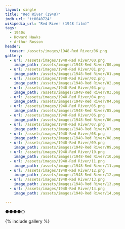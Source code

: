 ```yaml
---
layout: single
title: "Red River (1948)"
imdb_url: "tt0040724"
wikipedia_url: "Red River (1948 film)"
tags:
  - 1940s 
  - Howard Hawks
  - Arthur Rosson
header:
  teaser: /assets/images/1948-Red River/06.png
gallery:
  - url: /assets/images/1948-Red River/00.png
    image_path: /assets/images/1948-Red River/00.png  
  - url: /assets/images/1948-Red River/01.png
    image_path: /assets/images/1948-Red River/01.png
  - url: /assets/images/1948-Red River/02.png
    image_path: /assets/images/1948-Red River/02.png
  - url: /assets/images/1948-Red River/03.png
    image_path: /assets/images/1948-Red River/03.png
  - url: /assets/images/1948-Red River/04.png
    image_path: /assets/images/1948-Red River/04.png
  - url: /assets/images/1948-Red River/05.png
    image_path: /assets/images/1948-Red River/05.png
  - url: /assets/images/1948-Red River/06.png
    image_path: /assets/images/1948-Red River/06.png
  - url: /assets/images/1948-Red River/07.png
    image_path: /assets/images/1948-Red River/07.png
  - url: /assets/images/1948-Red River/08.png
    image_path: /assets/images/1948-Red River/08.png
  - url: /assets/images/1948-Red River/09.png
    image_path: /assets/images/1948-Red River/09.png
  - url: /assets/images/1948-Red River/10.png
    image_path: /assets/images/1948-Red River/10.png
  - url: /assets/images/1948-Red River/11.png
    image_path: /assets/images/1948-Red River/11.png
  - url: /assets/images/1948-Red River/12.png
    image_path: /assets/images/1948-Red River/12.png
  - url: /assets/images/1948-Red River/13.png
    image_path: /assets/images/1948-Red River/13.png
  - url: /assets/images/1948-Red River/14.png
    image_path: /assets/images/1948-Red River/14.png

---
```

●●●●○

{% include gallery %}
